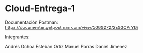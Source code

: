 # Cloud-Entrega-1

Documentación Postman: https://documenter.getpostman.com/view/5689272/2s93CPrYBi

Integrantes: 

Andrés Ochoa 
Esteban Ortiz
Manuel Porras
Daniel Jimenez
